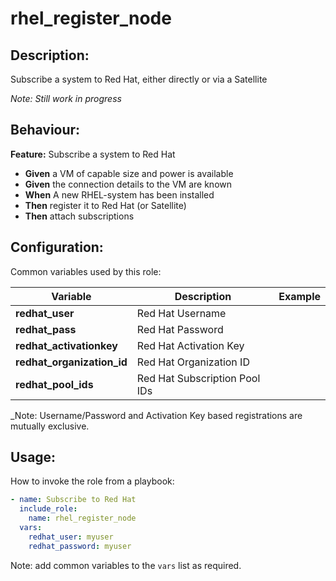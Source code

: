 # rhel_register_node

## Description:

Subscribe a system to Red Hat, either directly or via a Satellite

_Note: Still work in progress_

## Behaviour:

**Feature:** Subscribe a system to Red Hat
- **Given** a VM of capable size and power is available
- **Given** the connection details to the VM are known
- **When** A new RHEL-system has been installed
- **Then** register it to Red Hat (or Satellite)
- **Then** attach subscriptions

## Configuration:

Common variables used by this role:

| Variable  | Description  | Example  | 
|---|---|---|
| **redhat_user** | Red Hat Username |  |
| **redhat_pass** | Red Hat Password | |
| **redhat_activationkey** | Red Hat Activation Key | |
| **redhat_organization_id** | Red Hat Organization ID |  |
| **redhat_pool_ids** | Red Hat Subscription Pool IDs |  |

_Note: Username/Password and Activation Key based registrations are mutually exclusive.

## Usage:

How to invoke the role from a playbook:

```yaml
- name: Subscribe to Red Hat
  include_role:
    name: rhel_register_node
  vars:
    redhat_user: myuser
    redhat_password: myuser
```

Note: add common variables to the `vars` list as required.
